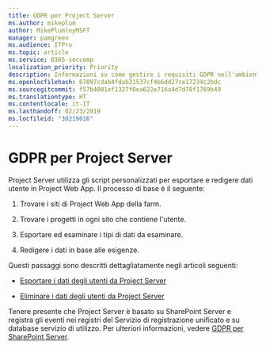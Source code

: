 ```yaml
---
title: GDPR per Project Server
ms.author: mikeplum
author: MikePlumleyMSFT
manager: pamgreen
ms.audience: ITPro
ms.topic: article
ms.service: O365-seccomp
localization_priority: Priority
description: Informazioni su come gestire i requisiti GDPR nell'ambiente Project Server locale.
ms.openlocfilehash: 67097cdab4fdab31537cf4b6dd27ce17234c2bdc
ms.sourcegitcommit: f57b4001ef1327f0ea622e716a4d7d78f1769b49
ms.translationtype: HT
ms.contentlocale: it-IT
ms.lasthandoff: 02/23/2019
ms.locfileid: "30219016"
---
```

# <a name="gdpr-for-project-server"></a>GDPR per Project Server

Project Server utilizza gli script personalizzati per esportare e redigere dati utente in Project Web App. Il processo di base è il seguente:

1.  Trovare i siti di Project Web App della farm.

2.  Trovare i progetti in ogni sito che contiene l'utente.

3.  Esportare ed esaminare i tipi di dati da esaminare.

4.  Redigere i dati in base alle esigenze.

Questi passaggi sono descritti dettagliatamente negli articoli seguenti:

- [Esportare i dati degli utenti da Project Server](/Project/export-user-data-from-project-server?toc=/Office365/Enterprise/toc.json)

- [Eliminare i dati degli utenti da Project Server](/Project/delete-user-data-from-project-server?toc=/Office365/Enterprise/toc.json)


Tenere presente che Project Server è basato su SharePoint Server e registra gli eventi nei registri del Servizio di registrazione unificato e su database servizio di utilizzo. Per ulteriori informazioni, vedere [GDPR per SharePoint Server](gdpr-for-sharepoint-server.md).
